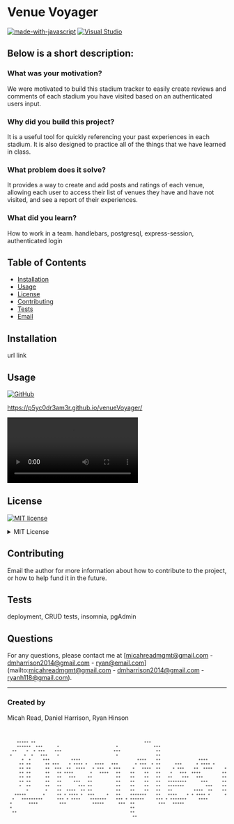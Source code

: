 # Venue Voyager

[![made-with-javascript](https://img.shields.io/badge/Made%20with-JavaScript-1f425f.svg)](https://www.javascript.com)
[![Visual Studio](https://badgen.net/badge/icon/visualstudio?icon=visualstudio&label)](https://visualstudio.microsoft.com)

## Below is a short description:

### What was your motivation?
We were motivated to build this stadium tracker to easily create reviews and comments of each stadium you have visited based on an authenticated users input.

### Why did you build this project?
It is a useful tool for quickly referencing your past experiences in each stadium. It is also designed to practice all of the things that we have learned in class.

### What problem does it solve?
It provides a way to create and add posts and ratings of each venue, allowing each user to access their list of venues they have and have not visited, and see a report of their experiences.

### What did you learn?
How to work in a team.  handlebars, postgresql, express-session, authenticated login

## Table of Contents

- [Installation](#installation)
- [Usage](#usage)
- [License](#license)
- [Contributing](#contributing)
- [Tests](#tests)
- [Email](#email)

## Installation
url link

## Usage

[![GitHub](https://badgen.net/badge/icon/github?icon=github&label)](https://github.com)

https://p5yc0dr3am3r.github.io/venueVoyager/

<video src="./Assets/Sequence_2.MP4" controls></video>

## License
[![MIT license](https://img.shields.io/badge/License-MIT-blue.svg)](https://lbesson.mit-license.org/)

<details>
      <summary>MIT License</summary>

Permission is hereby granted, free of charge, to any person obtaining a copy
of this software and associated documentation files (the "Software"), to deal
in the Software without restriction, including without limitation the rights
to use, copy, modify, merge, publish, distribute, sublicense, and/or sell
copies of the Software, and to permit persons to whom the Software is
furnished to do so, subject to the following conditions:

The above copyright notice and this permission notice shall be included in all
copies or substantial portions of the Software.

THE SOFTWARE IS PROVIDED "AS IS", WITHOUT WARRANTY OF ANY KIND, EXPRESS OR
IMPLIED, INCLUDING BUT NOT LIMITED TO THE WARRANTIES OF MERCHANTABILITY,
FITNESS FOR A PARTICULAR PURPOSE AND NONINFRINGEMENT. IN NO EVENT SHALL THE
AUTHORS OR COPYRIGHT HOLDERS BE LIABLE FOR ANY CLAIM, DAMAGES OR OTHER
LIABILITY, WHETHER IN AN ACTION OF CONTRACT, TORT OR OTHERWISE, ARISING FROM,
OUT OF OR IN CONNECTION WITH THE SOFTWARE OR THE USE OR OTHER DEALINGS IN THE
SOFTWARE.</details>

## Contributing
Email the author for more information about how to contribute to the project, or how to help fund it in the future.

## Tests
deployment, CRUD tests, insomnia, pgAdmin

## Questions
For any questions, please contact me at [micahreadmgmt@gmail.com - dmharrison2014@gmail.com - ryan@email.com](mailto:micahreadmgmt@gmail.com - dmharrison2014@gmail.com - ryanh118@gmail.com).

---

### Created by
Micah Read, Daniel Harrison, Ryan Hinson

<pre><font size="1">

                                                                                                                                                                                                             
    ***** **                                              ***                                         ***           ***** **                                                                               
    ******  ***      *                        *               ***                                      ** ***       ******  ***      *                                                                        
  **    *  * ***    ***                      ***               **                                     **   ***    **    *  * ***    ***                                                                       
 *     *  *   ***    *                        *                **                                     **         *     *  *   ***    *                                                                        
      *  *     ***         ****                        ****    **                ****         ****    **              *  *     ***                      ****                       ****   ***  ****           
     ** **      ** ***    * **** *   ****   ***       * ***  * **      ***      * **** *     * ***  * ******         ** **      ** ***   ***  ****     * **** * *** **** ****     * ***  * **** **** * ***    
     ** **      **  ***  **  ****   * ***  * ***     *   ****  **     * ***    **  ****     *   ****  *****          ** **      **  ***   **** **** * **  ****   *** **** ***  * *   ****   **   **** * ***   
     ** **      **   ** ****       *   ****   **    **    **   **    *   ***  ****         **    **   **             ** **      **   **    **   **** ****         **  **** **** **    **    **       *   ***  
     ** **      **   **   ***     **          **    **    **   **   **    ***   ***        **    **   **             ** **      **   **    **    **    ***        **   **   **  **    **    **      **    *** 
     ** **      **   **     ***   **          **    **    **   **   ********      ***      **    **   **             ** **      **   **    **    **      ***      **   **   **  **    **    **      ********  
     *  **      **   **       *** **          **    **    **   **   *******         ***    **    **   **             *  **      **   **    **    **        ***    **   **   **  **    **    **      *******   
        *       *    **  ****  ** **          **    **    **   **   **         ****  **    **    **   **                *       *    **    **    **   ****  **    **   **   **  **    **    **      **        
   *****       *     ** * **** *  ***     *   **    *******    **   ****    * * **** *      ******    **           *****       *     **    **    **  * **** *     **   **   **   ******     ***     ****    * 
  *   *********      *** * ****    *******    *** * ******     *** * *******     ****        ****     **          *   *********      *** * ***   ***    ****      ***  ***  ***   ****       ***     *******  
 *       ****         ***           *****      ***  **          ***   *****                            **        *       ****         ***   ***   ***              ***  ***  ***                      *****   
 *                                                  **                                                           *                                                                                            
  **                                                **                                                            **                                                                                          
                                                     **                                                                                                                                                       
</font></pre>